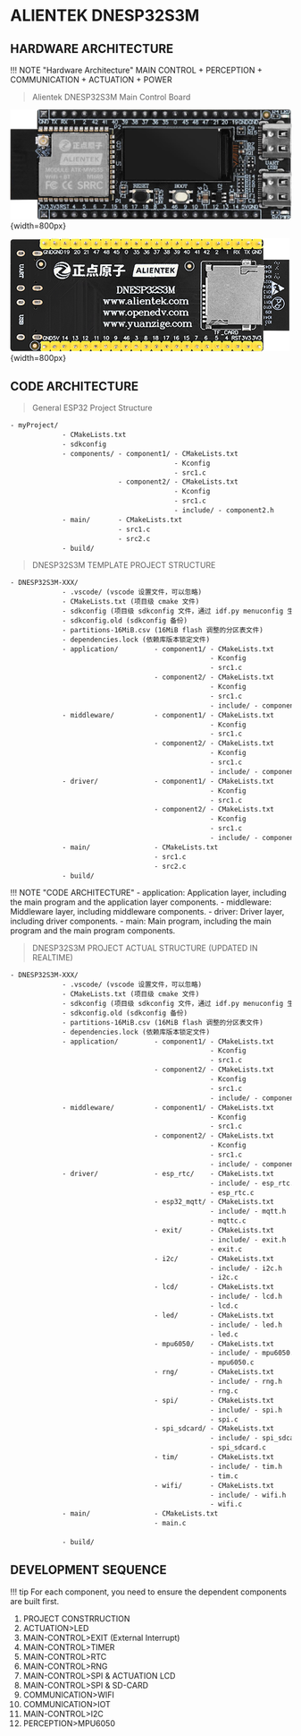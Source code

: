 # ALIENTEK DNESP32S3M

## HARDWARE ARCHITECTURE

!!! NOTE "Hardware Architecture"
    MAIN CONTROL + PERCEPTION + COMMUNICATION + ACTUATION + POWER

>Alientek DNESP32S3M Main Control Board

![DNESP32S3M](DNESP32S3M.png){width=800px}

![DNESP32S3M-BACK](DNESP32S3M-BACK.png){width=800px}

## CODE ARCHITECTURE

>General ESP32 Project Structure

```txt
- myProject/
             - CMakeLists.txt
             - sdkconfig
             - components/ - component1/ - CMakeLists.txt
                                         - Kconfig
                                         - src1.c
                           - component2/ - CMakeLists.txt
                                         - Kconfig
                                         - src1.c
                                         - include/ - component2.h
             - main/       - CMakeLists.txt
                           - src1.c
                           - src2.c
             - build/

```
>DNESP32S3M TEMPLATE PROJECT STRUCTURE

```txt
- DNESP32S3M-XXX/
             - .vscode/ (vscode 设置文件，可以忽略)
             - CMakeLists.txt (项目级 cmake 文件)
             - sdkconfig (项目级 sdkconfig 文件，通过 idf.py menuconfig 生成)
             - sdkconfig.old (sdkconfig 备份)
             - partitions-16MiB.csv (16MiB flash 调整的分区表文件)
             - dependencies.lock (依赖库版本锁定文件)
             - application/         - component1/ - CMakeLists.txt
                                                  - Kconfig
                                                  - src1.c
                                    - component2/ - CMakeLists.txt
                                                  - Kconfig
                                                  - src1.c
                                                  - include/ - component2.h
             - middleware/          - component1/ - CMakeLists.txt
                                                  - Kconfig
                                                  - src1.c
                                    - component2/ - CMakeLists.txt
                                                  - Kconfig
                                                  - src1.c
                                                  - include/ - component2.h
             - driver/              - component1/ - CMakeLists.txt
                                                  - Kconfig
                                                  - src1.c
                                    - component2/ - CMakeLists.txt
                                                  - Kconfig
                                                  - src1.c
                                                  - include/ - component2.h
             - main/                - CMakeLists.txt
                                    - src1.c
                                    - src2.c
             - build/


```

!!! NOTE "CODE ARCHITECTURE"
    - application: Application layer, including the main program and the application layer components.
    - middleware: Middleware layer, including middleware components.
    - driver: Driver layer, including driver components.
    - main: Main program, including the main program and the main program components.

>DNESP32S3M PROJECT ACTUAL STRUCTURE (UPDATED IN REALTIME)

```txt
- DNESP32S3M-XXX/
             - .vscode/ (vscode 设置文件，可以忽略)
             - CMakeLists.txt (项目级 cmake 文件)
             - sdkconfig (项目级 sdkconfig 文件，通过 idf.py menuconfig 生成)
             - sdkconfig.old (sdkconfig 备份)
             - partitions-16MiB.csv (16MiB flash 调整的分区表文件)
             - dependencies.lock (依赖库版本锁定文件)
             - application/         - component1/ - CMakeLists.txt
                                                  - Kconfig
                                                  - src1.c
                                    - component2/ - CMakeLists.txt
                                                  - Kconfig
                                                  - src1.c
                                                  - include/ - component2.h
             - middleware/          - component1/ - CMakeLists.txt
                                                  - Kconfig
                                                  - src1.c
                                    - component2/ - CMakeLists.txt
                                                  - Kconfig
                                                  - src1.c
                                                  - include/ - component2.h
             - driver/              - esp_rtc/    - CMakeLists.txt
                                                  - include/ - esp_rtc.h
                                                  - esp_rtc.c
                                    - esp32_mqtt/ - CMakeLists.txt
                                                  - include/ - mqtt.h
                                                  - mqttc.c
                                    - exit/       - CMakeLists.txt
                                                  - include/ - exit.h
                                                  - exit.c
                                    - i2c/        - CMakeLists.txt
                                                  - include/ - i2c.h
                                                  - i2c.c
                                    - lcd/        - CMakeLists.txt
                                                  - include/ - lcd.h
                                                  - lcd.c
                                    - led/        - CMakeLists.txt
                                                  - include/ - led.h
                                                  - led.c
                                    - mpu6050/    - CMakeLists.txt
                                                  - include/ - mpu6050.h
                                                  - mpu6050.c
                                    - rng/        - CMakeLists.txt
                                                  - include/ - rng.h
                                                  - rng.c
                                    - spi/        - CMakeLists.txt
                                                  - include/ - spi.h
                                                  - spi.c
                                    - spi_sdcard/ - CMakeLists.txt
                                                  - include/ - spi_sdcard.h
                                                  - spi_sdcard.c
                                    - tim/        - CMakeLists.txt
                                                  - include/ - tim.h
                                                  - tim.c
                                    - wifi/       - CMakeLists.txt
                                                  - include/ - wifi.h
                                                  - wifi.c
             - main/                - CMakeLists.txt
                                    - main.c

             - build/
```




## DEVELOPMENT SEQUENCE

!!! tip
    For each component, you need to ensure the dependent components are built first. 

1. PROJECT CONSTRRUCTION
2. ACTUATION>LED
3. MAIN-CONTROL>EXIT (External Interrupt)
4. MAIN-CONTROL>TIMER
5. MAIN-CONTROL>RTC
6. MAIN-CONTROL>RNG
7. MAIN-CONTROL>SPI & ACTUATION LCD
8. MAIN-CONTROL>SPI & SD-CARD
9. COMMUNICATION>WIFI
10. COMMUNICATION>IOT
11. MAIN-CONTROL>I2C
12. PERCEPTION>MPU6050

